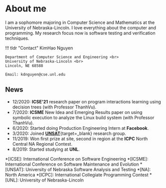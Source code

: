 # About me

I am a sophomore majoring in Computer Science and Mathematics at the University of Nebraska-Lincoln. 
I love everything about the computer and programming.
My research focus now is software testing and verification techniques.

!!! tldr "Contact"
    KimHao Nguyen

    Department of Computer Science and Engineering <br>
    University of Nebraska-Lincoln <br>
    Lincoln, NE 68588

    Email: kdnguyen@cse.unl.edu


## News
- 12/2020: **ICSE'21** research paper on program interactions learning using decision trees (with Professor ThanhVu).
- 7/2020: **ICSME** New Idea and Emerging Results paper on using symbolic execution to analyze the Linux build system (with Professor ThanhVu).
- 6/2020: Started doing Production Engineering Intern at **Facebook**.
- 3/2020: Joined [**UNSAT**](https://nguyenthanhvuh.github.io/research/group/){target=_blank} research group.
- 11/2019: Won first prize at site, second in region at the **ICPC** North Central NA Regional Contest.
- 8/2019: Started studying at **UNL**.

*[ICSE]: International Conference on Software Engineering
*[ICSME]: International Conference on Software Maintenance and Evolution
*[UNSAT]: University of Nebraska Software Analysis and Testing
*[NA]: North America
*[ICPC]: International Collegiate Programming Contest
*[UNL]: University of Nebraska-Lincoln
